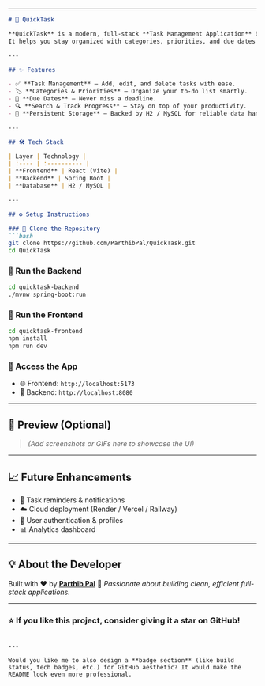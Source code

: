 

---

````markdown
# 🚀 QuickTask

**QuickTask** is a modern, full-stack **Task Management Application** built with **React + Spring Boot**.  
It helps you stay organized with categories, priorities, and due dates — all within a clean, intuitive interface.

---

## ✨ Features

- ✅ **Task Management** – Add, edit, and delete tasks with ease.  
- 🏷️ **Categories & Priorities** – Organize your to-do list smartly.  
- 📅 **Due Dates** – Never miss a deadline.  
- 🔍 **Search & Track Progress** – Stay on top of your productivity.  
- 💾 **Persistent Storage** – Backed by H2 / MySQL for reliable data handling.

---

## 🛠 Tech Stack

| Layer | Technology |
| :---- | :---------- |
| **Frontend** | React (Vite) |
| **Backend** | Spring Boot |
| **Database** | H2 / MySQL |

---

## ⚙️ Setup Instructions

### 🔹 Clone the Repository
```bash
git clone https://github.com/ParthibPal/QuickTask.git
cd QuickTask
````

### 🔹 Run the Backend

```bash
cd quicktask-backend
./mvnw spring-boot:run
```

### 🔹 Run the Frontend

```bash
cd quicktask-frontend
npm install
npm run dev
```

### 🔹 Access the App

* 🌐 Frontend: `http://localhost:5173`
* 🔧 Backend: `http://localhost:8080`

---

## 📸 Preview (Optional)

> *(Add screenshots or GIFs here to showcase the UI)*

---

## 📈 Future Enhancements

* 🔔 Task reminders & notifications
* ☁️ Cloud deployment (Render / Vercel / Railway)
* 👥 User authentication & profiles
* 📊 Analytics dashboard

---

## 💡 About the Developer

Built with ❤️ by [**Parthib Pal**](https://github.com/ParthibPal)
📧 *Passionate about building clean, efficient full-stack applications.*

---

### ⭐ If you like this project, consider giving it a **star** on GitHub!

```

---

Would you like me to also design a **badge section** (like build status, tech badges, etc.) for GitHub aesthetic? It would make the README look even more professional.
```
